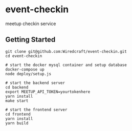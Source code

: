 # event-checkin
meetup checkin service

## Getting Started
```
git clone git@github.com:Wiredcraft/event-checkin.git
cd event-checkin

# start the docker mysql container and setup database
docker-compose up
node deploy/setup.js

# start the backend server
cd backend
export MEETUP_API_TOKEN=yourtokenhere
yarn install
make start

# start the frontend server
cd frontend
yarn install
yarn build
```
